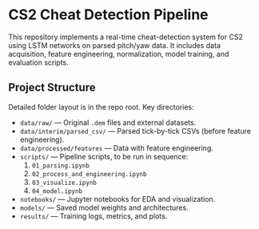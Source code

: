# CS2 Cheat Detection Pipeline

This repository implements a real-time cheat-detection system for CS2 using LSTM networks on parsed pitch/yaw data. It includes data acquisition, feature engineering, normalization, model training, and evaluation scripts.

## Project Structure

Detailed folder layout is in the repo root. Key directories:

- `data/raw/` — Original `.dem` files and external datasets.
- `data/interim/parsed_csv/` — Parsed tick-by-tick CSVs (before feature engineering).
- `data/processed/features` — Data with feature engineering.
- `scripts/` — Pipeline scripts, to be run in sequence:
  1. `01_parsing.ipynb`
  2. `02_process_and_engineering.ipynb`
  3. `03_visualize.ipynb`
  4. `04_model.ipynb`
- `notebooks/` — Jupyter notebooks for EDA and visualization.
- `models/` — Saved model weights and architectures.
- `results/` — Training logs, metrics, and plots.
